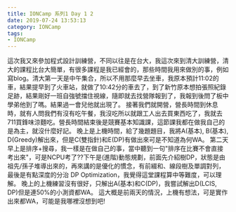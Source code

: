 ```yaml
---
title: IONCamp 系列1 Day 1 2
date: 2019-07-24 13:53:13
category: IONCamp
tags:
- IONCamp
---
```

這次我又來參加程式設計訓練營，不同以往是在台大，我這次來到清大訓練營，清大的課程比台大簡單，有很多課程是我已經會的，那些時間我用來做別的事，例如寫blog。清大第一天是中午集合，所以不用那麼早去坐車，我原本預計11:02的車，結果提早到了火車站，就做了10:42分的車去了，到了新竹原本想拍張照紀錄足跡，結果剛好一班自強號擋住視線，隨即就去找營隊報到了，我報到後問了板中學弟他到了嗎。結果過一會兒他就出現了。
接著我們就開營，營長時間到休息時，就有人問我們有沒有吃午餐，我沒吃所以就跟工人出去買東西吃了，我就去711買鋒味涼麵吃。營長時間結束後是競賽基本知識課，這節課我都在做我自己的是為主，就沒什麼好記。
晚上是上機時間，給了幾題題目，我將A(基本), B(基本), D(Greedy)解出來，但是C(雙指針)和E(DP)有做出來可是不知道為何WA。
第二天早上是排序+搜尋，我一樣是在做自己的事，當中聽到一句"排序在比賽不會直接考出來"，可是NCPU考了??下午是(進階)動態規劃，前面先介紹樹DP，狀態是由祖先/孫子堆導出來的，再來講的是優化的慣念，有前綴和、線段樹及單調對列，最後是有點深度的分治 DP Optimization，我覺得這堂課程算中等難度，可以理解。
晚上的上機練習沒有很好，只解出A(基本)和C(DP)，我嘗試解出D(LCIS, DP)但是連50%的小測資都WA。
這大概是前兩天的情況，上機有想法，可是實作出來都WA，可能是我哪裡沒想到吧!